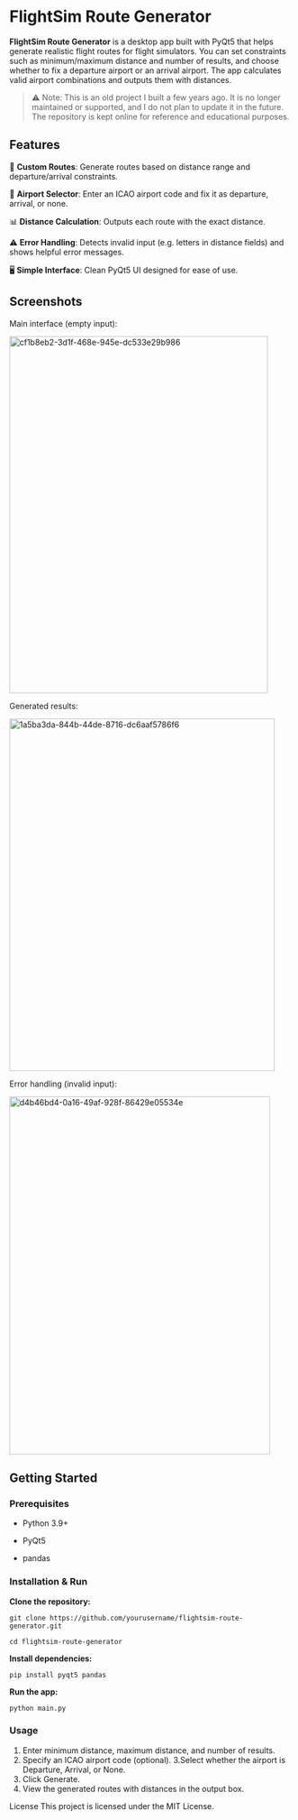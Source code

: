 # FlightSim Route Generator


**FlightSim Route Generator** is a desktop app built with PyQt5 that helps generate realistic flight routes for flight simulators. You can set constraints such as minimum/maximum distance and number of results, and choose whether to fix a departure airport or an arrival airport. The app calculates valid airport combinations and outputs them with distances.


> ⚠️ Note: This is an old project I built a few years ago. It is no longer maintained or supported, and I do not plan to update it in the future. The repository is kept online for reference and educational purposes.


## Features

🛫 **Custom Routes**: Generate routes based on distance range and departure/arrival constraints.

📍 **Airport Selector**: Enter an ICAO airport code and fix it as departure, arrival, or none.

📊 **Distance Calculation**: Outputs each route with the exact distance.

⚠️ **Error Handling**: Detects invalid input (e.g. letters in distance fields) and shows helpful error messages.

🖥️ **Simple Interface**: Clean PyQt5 UI designed for ease of use.



## Screenshots

Main interface (empty input):

<img width="459" height="633" alt="cf1b8eb2-3d1f-468e-945e-dc533e29b986" src="https://github.com/user-attachments/assets/4b836c93-bb4f-49df-95c5-336f9ce2a32d" />

Generated results:

<img width="471" height="625" alt="1a5ba3da-844b-44de-8716-dc6aaf5786f6" src="https://github.com/user-attachments/assets/ae39ca6e-2a80-4c3f-9fc1-6ded8f659a04" />


Error handling (invalid input):

<img width="463" height="635" alt="d4b46bd4-0a16-49af-928f-86429e05534e" src="https://github.com/user-attachments/assets/c9a5d89a-6e93-42cd-8fed-79c8c5fbdf03" />

## Getting Started

### Prerequisites

- Python 3.9+

- PyQt5

- pandas

### Installation & Run

**Clone the repository:**

```git clone https://github.com/yourusername/flightsim-route-generator.git```

```cd flightsim-route-generator```

**Install dependencies:**



```pip install pyqt5 pandas```

**Run the app:**

```python main.py```

### Usage

1. Enter minimum distance, maximum distance, and number of results.
2. Specify an ICAO airport code (optional).
3.Select whether the airport is Departure, Arrival, or None.
4. Click Generate.
5. View the generated routes with distances in the output box.

License
This project is licensed under the MIT License.
